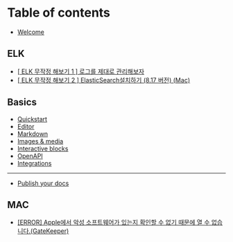 # Table of contents

* [Welcome](README.md)

## ELK

* [\[ ELK 무작정 해보기 1 \] 로그를 제대로 관리해보자](elk/elk-1.md)
* [\[ ELK 무작정 해보기 2 \] ElasticSearch설치하기 (8.17 버전) (Mac)](elk/elk-2-elasticsearch-8.17-mac.md)

## Basics

* [Quickstart](basics/quickstart.md)
* [Editor](basics/editor.md)
* [Markdown](basics/markdown.md)
* [Images & media](basics/images-and-media.md)
* [Interactive blocks](basics/interactive-blocks.md)
* [OpenAPI](basics/openapi.md)
* [Integrations](basics/integrations.md)

***

* [Publish your docs](publish-your-docs.md)

## MAC

* [\[ERROR\] Apple에서 악성 소프트웨어가 있는지 확인할 수 없기 때문에 열 수 없습니다.(GateKeeper)](mac/error-apple-..md)

